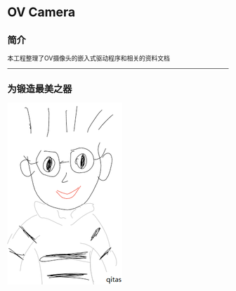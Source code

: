 ﻿# OV Camera

## 简介

本工程整理了OV摄像头的嵌入式驱动程序和相关的资料文档



---

## 为锻造最美之器

[![sites](qitas/qitas.png)](http://www.qitas.cn)
